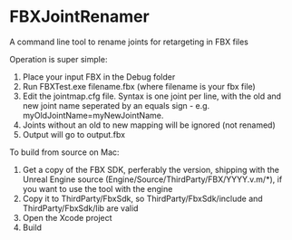 # FBXJointRenamer
A command line tool to rename joints for retargeting in FBX files

Operation is super simple:

1. Place your input FBX in the Debug folder
2. Run FBXTest.exe filename.fbx (where filename is your fbx file)
3. Edit the jointmap.cfg file. Syntax is one joint per line, with the old and new joint name seperated by an equals sign - e.g. myOldJointName=myNewJointName.
4. Joints without an old to new mapping will be ignored (not renamed)
5. Output will go to output.fbx

To build from source on Mac:

1. Get a copy of the FBX SDK, perferably the version, shipping with the Unreal Engine source (Engine/Source/ThirdParty/FBX/YYYY.v.m/*), if you want to use the tool with the engine
2. Copy it to ThirdParty/FbxSdk, so ThirdParty/FbxSdk/include and ThirdParty/FbxSdk/lib are valid
3. Open the Xcode project
4. Build